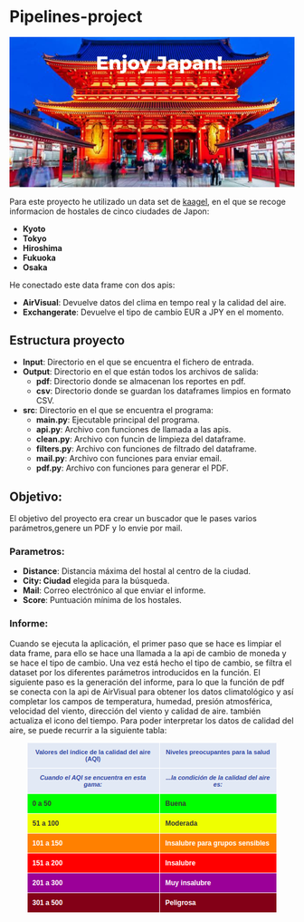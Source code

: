 # Pipelines-project
<p align="center"> <img  src="/src/readme_files/Enjoy Japan!.png"></p>

Para este proyecto he utilizado un data set de [kaagel](https://www.kaggle.com/koki25ando/hostel-world-dataset), en el que se recoge informacion de hostales de cinco ciudades de Japon:

 * __Kyoto__
 * __Tokyo__
 * __Hiroshima__
 * __Fukuoka__
 * __Osaka__

He conectado este data frame con dos apis:

 * __AirVisual__: Devuelve datos del clima en tempo real y la calidad del aire.
 * __Exchangerate__: Devuelve el tipo de cambio EUR a JPY en el momento.

## Estructura proyecto
 
 * __Input__: Directorio en el que se encuentra el fichero de entrada.
 * __Output__: Directorio en el que están todos los archivos de salida:
    * __pdf__: Directorio donde se almacenan los reportes en pdf.
    * __csv__: Directorio donde se guardan los dataframes limpios en formato CSV.
 * __src__: Directorio en el que se encuentra el programa:
    * __main.py__: Ejecutable principal del programa.
    * __api.py__: Archivo con funciones de llamada a las apis.
    * __clean.py__: Archivo con funcin de limpieza del dataframe.
    * __filters.py__: Archivo con funciones de filtrado del dataframe.
    * __mail.py__: Archivo con funciones para enviar email.
    * __pdf.py__: Archivo con funciones para generar el PDF.

## Objetivo:
El objetivo del proyecto era crear un buscador que le pases varios parámetros,genere un PDF y lo envie por mail.
### Parametros:
 * __Distance__: Distancia máxima del hostal al centro de la ciudad.
 * __City: Ciudad__ elegida para la búsqueda.
 * __Mail__: Correo electrónico al que enviar el informe.
 * __Score__: Puntuación mínima de los hostales.
### Informe:
Cuando se ejecuta la aplicación, el primer paso que se hace es limpiar el data frame, para ello se hace una llamada a la api de cambio de moneda y se hace el tipo de cambio.
Una vez está hecho el tipo de cambio, se filtra el dataset por los diferentes parámetros introducidos en la función.
El siguiente paso es la generación del informe, para lo que la función de pdf se conecta con la api de AirVisual para obtener los datos climatológico y así completar los campos de temperatura, humedad, presión atmosférica, velocidad del viento, dirección del viento y calidad de aire. también actualiza el icono del tiempo.
Para poder interpretar los datos de calidad del aire, se puede recurrir a la siguiente tabla:
<p align="center"> <img  src="/src/readme_files/tabla-aqi.png"></p>

